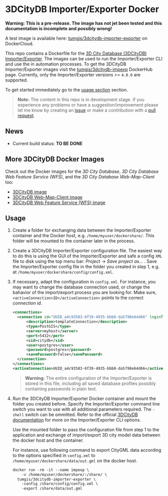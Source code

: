 # 3DCityDB Importer/Exporter Docker

**Warning: This is a pre-release. The image has not jet been tested and this documentation is incomplete and possibly wrong!**

A test image is available here: [tumgis/3dcitydb-importer-exporter](tumgis/3dcitydb-importer-exporter) on DockerCloud.

This repo contains a Dockerfile for the [3D City Database (3DCityDB) Importer/Exporter](https://github.com/3dcitydb/importer-exporter). The images can be used to run the Importer/Exporter CLI and use the in automation processes. To get the 3DCityDB Importer/Exporter images visit the [tumgis/3dcitydb-impexp](https://hub.docker.com/r/tumgis/3dcitydb-impexp/) DockerHub page. Currently, only the Importer/Exporter versions >= `4.0.0` are supported.

To get started immediately go to the [usage section](#usage) section.

> **Note:** The content in this repo is in development stage.
> If you experience any problems or have a suggestion/improvement please let me know by creating an [issue](https://github.com/tum-gis/3dcitydb-importer-exporter-docker/issues) or make a contribution with a [pull request](https://github.com/tum-gis/3dcitydb-docker-postgis/pulls).

## News

* Current build status: **TO BE DONE**


## More 3DCityDB Docker Images

Check out the Docker images for the *3D City Database*, *3D City Database Web Feature Service (WFS)*, and the *3D City Database Web-Map-Client* too:

* [3DCityDB image](https://github.com/tum-gis/3dcitydb-docker-postgis/)
* [3DCityDB Web-Map-Client image](https://github.com/tum-gis/3dcitydb-web-map-docker/)
* [3DCityDB Web Feature Service (WFS) image](https://github.com/tum-gis/3dcitydb-wfs-docker/)

## Usage

1. Create a folder for exchanging data between the Importer/Exporter container and the Docker host, e.g. `/home/myuser/dockershare/`. This folder will be mounted to the container later in the process.

2. Create a 3DCityDB Importer/Exporter configuration file. The easiest way to do this is using the GUI of the Importer/Exporter and safe a config `XML` file to disk using the top menu bar: *Project* -> *Save project as...* . Save the Importer/Exporter config file in the folder you created in step 1, e.g. at `/home/myuser/dockershare/config/config.xml`.

3. If necessary, adapt the configuration in `config.xml`. For instance, you may want to change the database connection used, or change the bahavior of the import/export process you are looking for. Make sure, `<activeConnection>ID</activeConnection>` points to the correct *connection id*.

    ```xml
    <connections>
      <connection id="UUID_a4c93583-6f39-4935-bbb8-da5798e64d66" loginTimeout="60" initialSize="0">
          <description>templateConnection</description>
          <type>PostGIS</type>
          <server>myhost</server>
          <port>5432</port>
          <sid>citydb</sid>
          <user>postgres</user>
          <password>postgres</password>
          <savePassword>false</savePassword>
      </connection>
    </connections>
    <activeConnection>UUID_a4c93583-6f39-4935-bbb8-da5798e64d66</activeConnection>
    ```

    > **Warning:** The entire configuration of the Importer/Exporter is stored in this file, including all saved database profiles possibly containing passwords in plain text.

4. Run the 3DCityDB Importer/Exporter Docker container and mount the  folder you created before. Specify the Importer/Exporter command line switch you want to use with all additional parameters required. The `-shell` switch can be ommitted. Refer to the official [3DCityDB documentation](https://www.3dcitydb.org/3dcitydb/documentation/) for more on the Importer/Exporter CLI options.

    Use the mounted folder to pass the configuration file from step 1 to the application and exchange of import/export 3D city model data between the docker host and the container. 
    
    For instance, use following command to export CityGML data according to the options specified in `config.xml` to `/home/myuser/dockershare/data/out.gml` on the docker host.

    ```txt
    docker run -rm -it --name impexp \
        -v /home/myuser/dockershare/:/share/ \
      tumgis/3dcitydb-importer-exporter \
        -config /share/config/config.xml \
        -export /share/data/out.gml
    ```
